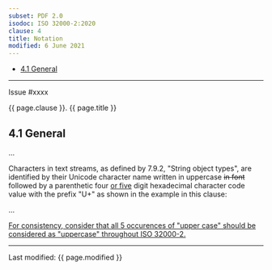 ```yaml
---
subset: PDF 2.0
isodoc: ISO 32000-2:2020
clause: 4
title: Notation
modified: 6 June 2021
---
```


<ul>
    <li><a href="clause04#H4.1">4.1 General</a>
    </li>
</ul>
<hr>

<link rel="stylesheet" href="../assets/iso-style.css">
<div class="isostyle">
<div class="fixedpopup" id="issuelink">
	Issue #xxxx
</div>

<p class="fake-h1">{{ page.clause }}. {{ page.title }}</p>

<h2 id="H4.1">4.1 General</h2>

<p>...</p>

<p>
Characters in text streams, as defined by 7.9.2, "String object types", are identified by their Unicode character name written in uppercase
<del onMouseEnter="mouseEnter(this)" issue="75">in font</del> followed by a parenthetic four <ins onMouseEnter="mouseEnter(this)" issue="75">or five</ins>
digit hexadecimal character code value with the prefix "U+" as shown in the example in this clause:
</p>

<p>...</p>

<p>
<ins onMouseEnter="mouseEnter(this)" issue="75">For consistency, consider that all 5 occurences of "upper case" should be considered as "uppercase" throughout ISO 32000-2.</ins>
</p>

</div>


<hr>
<p class="footnote">Last modified: {{ page.modified }}</p>
